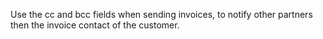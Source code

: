 Use the cc and bcc fields when sending invoices, to notify other partners then the invoice contact of the customer.
